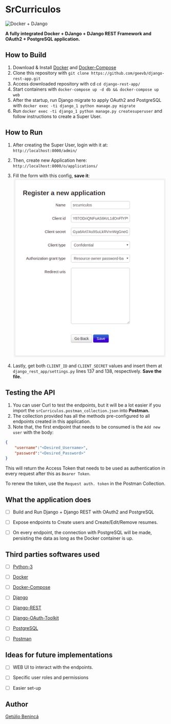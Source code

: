 # SrCurriculos

![Docker + DJango](https://cdn-images-1.medium.com/max/422/1*rPq3u8hlfXbz4edT2MQW0Q.png)

**A fully integrated Docker + DJango + DJango REST Framework and OAuth2 + PostgreSQL application.**

## How to Build

1. Download & Install [Docker](https://docs.docker.com/install/linux/docker-ce/ubuntu/) and [Docker-Compose](https://docs.docker.com/compose/install/)
2. Clone this repository with `git clone https://github.com/geevb/django-rest-app.git`
3. Access downloaded repository with cd  `cd django-rest-app/`
4. Start containers with `docker-compose up -d db && docker-compose up web`
5. After the startup, run Django migrate to apply OAuth2 and PostgreSQL with `docker exec -ti django_1 python manage.py migrate`
6. Run `docker exec -ti django_1 python manage.py createsuperuser` and follow instructions to create a Super User.


## How to Run

1. After creating the Super User, login with it at: `http://localhost:8000/admin/`
2. Then, create new Application here: `http://localhost:8000/o/applications/`
3. Fill the form with this config, **save it**:
![New-Application](appConfig.png)

4. Lastly, get both `CLIENT_ID` and `CLIENT_SECRET` values and insert them at `django_rest_app/settings.py` lines 137 and 138, respectively. **Save the file.**


## Testing the API

1. You can user Curl to test the endpoints, but it will be a lot easier if you import the `srCurriculos.postman_collection.json` into **Postman.**
2. The collection provided has all the methods pre-configured to all endpoints created in this application.
3. Note that, the first endpoint that needs to be consumed is the `Add new user` with the body:
```JSON
{
    "username":"<Desired_Username>",
    "password":"<Desired_Password>"
}
```
This will return the Access Token that needs to be used as authentication in every request after this as `Bearer Token`.

To renew the token, use the `Request auth. token` in the Postman Collection.


## What the application does

- [ ] Build and Run Django + Django REST with OAuth2 and PostgreSQL
- [ ] Expose endpoints to Create users and Create/Edit/Remove resumes.
- [ ] On every endpoint, the connection with PostgreSQL will be made, persisting the data as long as the Docker container is up.


## Third parties softwares used

- [ ] [Python-3](https://www.python.org/)
- [ ] [Docker](https://www.docker.com/)
- [ ] [Docker-Compose](https://docs.docker.com/compose/)
- [ ] [Django](https://www.djangoproject.com/)
- [ ] [Django-REST](https://www.django-rest-framework.org/)
- [ ] [Django-OAuth-Toolkit](https://django-oauth-toolkit.readthedocs.io/en/latest/)
- [ ] [PostgreSQL](https://www.postgresql.org/)
- [ ] [Postman](https://www.getpostman.com/)


## Ideas for future implementations

- [ ] WEB UI to interact with the endpoints.
- [ ] Specific user roles and permissions
- [ ] Easier set-up


## Author
[Getúlio Benincá](https://github.com/geevb)

